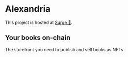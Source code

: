 # Alexandria

This project is hosted at [Surge 🔗](https://talha-alexandria.surge.sh).

## Your books on-chain

The storefront you need to publish and sell books as NFTs
